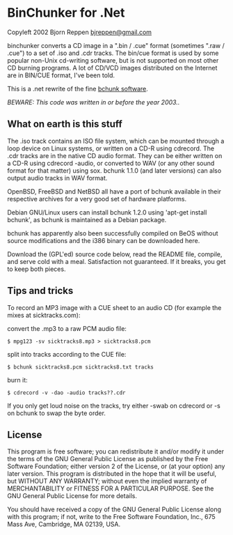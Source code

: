 ﻿# BinChunker for .Net

Copyleft 2002 Bjorn Reppen <bjreppen@gmail.com>

binchunker converts a CD image in a ".bin / .cue" format (sometimes ".raw / .cue") to a set of .iso and .cdr tracks. The bin/cue format is used by some popular non-Unix cd-writing software, but is not supported on most other CD burning programs. A lot of CD/VCD images distributed on the Internet are in BIN/CUE format, I've been told.

This is a .net rewrite of the fine [bchunk software](http://he.fi/bchunk/).

*BEWARE: This code was written in or before the year 2003..*

## What on earth is this stuff

The .iso track contains an ISO file system, which can be mounted through a loop device on Linux systems, or written on a CD-R using cdrecord. The .cdr tracks are in the native CD audio format. They can be either written on a CD-R using cdrecord -audio, or converted to WAV (or any other sound format for that matter) using sox. bchunk 1.1.0 (and later versions) can also output audio tracks in WAV format.

OpenBSD, FreeBSD and NetBSD all have a port of bchunk available in their respective archives for a very good set of hardware platforms.

Debian GNU/Linux users can install bchunk 1.2.0 using 'apt-get install bchunk', as bchunk is maintained as a Debian package.

bchunk has apparently also been successfully compiled on BeOS without source modifications and the i386 binary can be downloaded here.

Download the (GPL'ed) source code below, read the README file, compile, and serve cold with a meal. Satisfaction not guaranteed. If it breaks, you get to keep both pieces.

## Tips and tricks

To record an MP3 image with a CUE sheet to an audio CD (for example the mixes at sicktracks.com):

convert the .mp3 to a raw PCM audio file:

`$ mpg123 -sv sicktracks8.mp3 > sicktracks8.pcm`

split into tracks according to the CUE file:

`$ bchunk sicktracks8.pcm sicktracks8.txt tracks`

burn it:

`$ cdrecord -v -dao -audio tracks??.cdr`

If you only get loud noise on the tracks, try either -swab on cdrecord or -s on bchunk to swap the byte order.

## License

This program is free software; you can redistribute it and/or modify it under the terms of the GNU General Public License as published by the Free Software Foundation; either version 2 of the License, or (at your option) any later version.
This program is distributed in the hope that it will be useful, but WITHOUT ANY WARRANTY; without even the implied warranty of MERCHANTABILITY or FITNESS FOR A PARTICULAR PURPOSE. See the GNU General Public License for more details.

You should have received a copy of the GNU General Public License along with this program; if not, write to the Free Software Foundation, Inc., 675 Mass Ave, Cambridge, MA 02139, USA.
